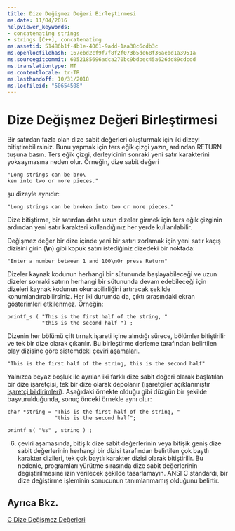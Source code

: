 ```yaml
---
title: Dize Değişmez Değeri Birleştirmesi
ms.date: 11/04/2016
helpviewer_keywords:
- concatenating strings
- strings [C++], concatenating
ms.assetid: 51486b1f-4b1e-4061-9add-1aa38c6cdb3c
ms.openlocfilehash: 167ebd2cf9f7f8f2f073b5de68f36aebd1a3951a
ms.sourcegitcommit: 6052185696adca270bc9bdbec45a626dd89cdcdd
ms.translationtype: MT
ms.contentlocale: tr-TR
ms.lasthandoff: 10/31/2018
ms.locfileid: "50654508"
---
```

# <a name="string-literal-concatenation"></a>Dize Değişmez Değeri Birleştirmesi

Bir satırdan fazla olan dize sabit değerleri oluşturmak için iki dizeyi bitiştirebilirsiniz. Bunu yapmak için ters eğik çizgi yazın, ardından RETURN tuşuna basın. Ters eğik çizgi, derleyicinin sonraki yeni satır karakterini yoksaymasına neden olur. Örneğin, dize sabit değeri

```
"Long strings can be bro\
ken into two or more pieces."
```

şu dizeyle aynıdır:

```
"Long strings can be broken into two or more pieces."
```

Dize bitiştirme, bir satırdan daha uzun dizeler girmek için ters eğik çizginin ardından yeni satır karakteri kullandığınız her yerde kullanılabilir.

Değişmez değer bir dize içinde yeni bir satırı zorlamak için yeni satır kaçış dizisini girin (**\n**) gibi kopuk satırı istediğiniz dizedeki bir noktada:

```
"Enter a number between 1 and 100\nOr press Return"
```

Dizeler kaynak kodunun herhangi bir sütununda başlayabileceği ve uzun dizeler sonraki satırın herhangi bir sütununda devam edebileceği için dizeleri kaynak kodunun okunabilirliğini artıracak şekilde konumlandırabilirsiniz. Her iki durumda da, çıktı sırasındaki ekran gösterimleri etkilenmez. Örneğin:

```
printf_s ( "This is the first half of the string, "
           "this is the second half ") ;
```

Dizenin her bölümü çift tırnak işareti içine alındığı sürece, bölümler bitiştirilir ve tek bir dize olarak çıkarılır. Bu birleştirme derleme tarafından belirtilen olay dizisine göre sistemdeki [çeviri aşamaları](../preprocessor/phases-of-translation.md).

```
"This is the first half of the string, this is the second half"
```

Yalnızca beyaz boşluk ile ayrılan iki farklı dize sabit değeri olarak başlatılan bir dize işaretçisi, tek bir dize olarak depolanır (işaretçiler açıklanmıştır [işaretçi bildirimleri](../c-language/pointer-declarations.md)). Aşağıdaki örnekte olduğu gibi düzgün bir şekilde başvurulduğunda, sonuç önceki örnekle aynı olur:

```
char *string = "This is the first half of the string, "
               "this is the second half";

printf_s( "%s" , string ) ;
```

6. çeviri aşamasında, bitişik dize sabit değerlerinin veya bitişik geniş dize sabit değerlerinin herhangi bir dizisi tarafından belirtilen çok baytlı karakter dizileri, tek çok baytlı karakter dizisi olarak bitiştirilir. Bu nedenle, programları yürütme sırasında dize sabit değerlerinin değiştirilmesine izin verilecek şekilde tasarlamayın. ANSI C standardı, bir dize değiştirme işleminin sonucunun tanımlanmamış olduğunu belirtir.

## <a name="see-also"></a>Ayrıca Bkz.

[C Dize Değişmez Değerleri](../c-language/c-string-literals.md)